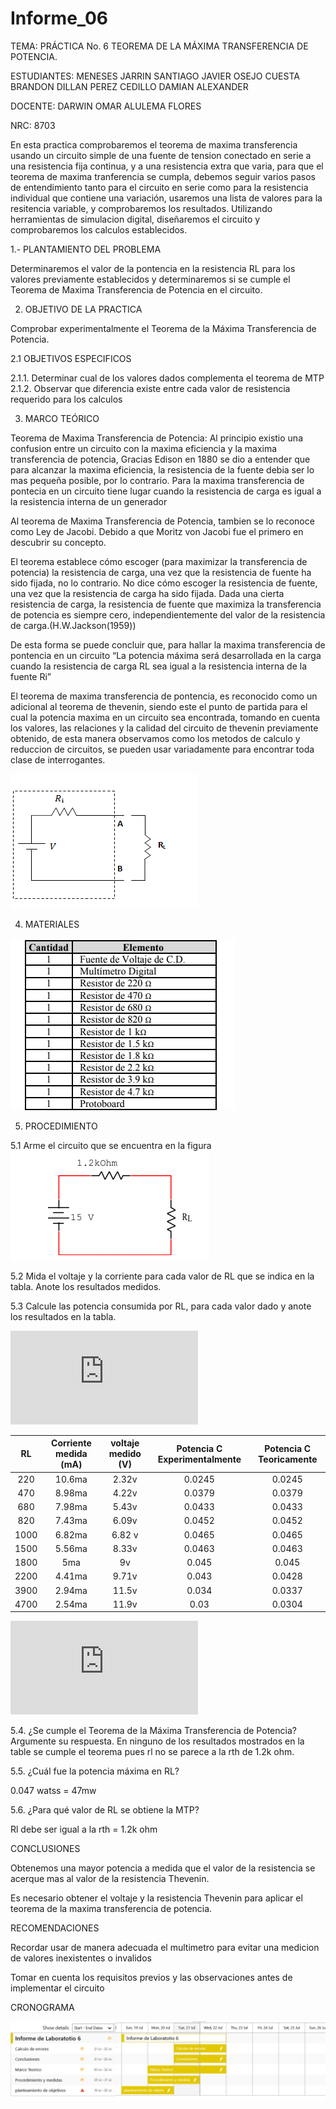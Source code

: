 # Informe_06

TEMA: PRÁCTICA No. 6 TEOREMA DE LA MÁXIMA TRANSFERENCIA DE POTENCIA.

ESTUDIANTES:  MENESES JARRIN SANTIAGO JAVIER OSEJO CUESTA BRANDON DILLAN PEREZ CEDILLO DAMIAN ALEXANDER 
    
DOCENTE: DARWIN OMAR ALULEMA FLORES 
 
NRC:  8703

En esta practica comprobaremos el teorema de maxima transferencia usando un circuito simple de una fuente de tension conectado en serie a una resistencia fija continua, y a una resistencia extra que varia, para que el teorema de maxima tranferencia se cumpla, debemos seguir varios pasos de entendimiento tanto para el circuito en serie como para la resistencia individual que contiene una variación, usaremos una lista de valores para la resitencia variable, y comprobaremos los resultados. Utilizando herramientas de simulacion digital, diseñaremos el circuito y comprobaremos los calculos establecidos.

1.- PLANTAMIENTO DEL PROBLEMA	

Determinaremos el valor de la pontencia en la resistencia RL para los valores previamente establecidos y determinaremos si se cumple el Teorema de Maxima Transferencia de Potencia en el circuito.

2. OBJETIVO DE LA PRACTICA

Comprobar experimentalmente el Teorema de la Máxima Transferencia de Potencia.

2.1 OBJETIVOS ESPECIFICOS

2.1.1. Determinar cual de los valores dados complementa el teorema de MTP
2.1.2. Observar que diferencia existe entre cada valor de resistencia requerido para los calculos

3. MARCO TEÓRICO

Teorema de Maxima Transferencia de Potencia:
Al principio existio una confusion entre un circuito con la maxima eficiencia y la maxima transferencia de potencia, Gracias  Edison en 1880 se dio a entender que para alcanzar la maxima eficiencia, la resistencia de la fuente debia ser lo mas pequeña posible, por lo contrario. Para la maxima transferencia de pontecia en un circuito tiene lugar cuando la resistencia de carga es igual a la resistencia interna de un generador

Al teorema de Maxima Transferencia de Potencia, tambien se lo reconoce como Ley de Jacobi. Debido a que Moritz von Jacobi fue el primero en descubrir su concepto.

El teorema establece cómo escoger (para maximizar la transferencia de potencia) la resistencia de carga, una vez que la resistencia de fuente ha sido fijada, no lo contrario. No dice cómo escoger la resistencia de fuente, una vez que la resistencia de carga ha sido fijada. Dada una cierta resistencia de carga, la resistencia de fuente que maximiza la transferencia de potencia es siempre cero, independientemente del valor de la resistencia de carga.(H.W.Jackson(1959))

De esta forma se puede concluir que, para hallar la maxima transferencia de pontencia en un circuito “La potencia máxima será desarrollada en la carga
cuando la resistencia de carga RL sea igual a la resistencia interna de la fuente Ri”

El teorema de maxima transferencia de pontencia, es reconocido como un adicional al teorema de thevenin, siendo este el punto de partida para el cual la potencia maxima en un circuito sea encontrada, tomando en cuenta los valores, las relaciones y la calidad del circuito de thevenin previamente obtenido, de esta manera observamos como los metodos de calculo y reduccion de circuitos, se pueden usar variadamente para encontrar toda clase de interrogantes.

![Teorema de Maxima Transferencia](https://github.com/Damian-A-Perez/Informe_06/blob/master/Img/transferencia.jpg)


4. MATERIALES

![Materiales](https://github.com/Damian-A-Perez/Informe_06/blob/master/Img/2020-07-21%20(5).png)

5. PROCEDIMIENTO

5.1 Arme el circuito que se encuentra en la figura
![Circuito A Armar](https://github.com/Damian-A-Perez/Informe_06/blob/master/Img/2020-07-21%20(4).png)

5.2 Mida el voltaje y la corriente para cada valor de RL que se indica en la tabla. Anote los resultados medidos.

5.3 Calcule las potencia consumida por RL, para cada valor dado y anote los resultados en la tabla.

![Cálculos lab 6](https://github.com/Damian-A-Perez/Informe_06/blob/master/Anexos/C%C3%A1lculos%20lab%206.pdf)

|   RL   |Corriente medida (mA)| voltaje medido (V) |Potencia C Experimentalmente| Potencia C Teoricamente|
|:---: |  :---:  | :---:  | :---:   |:---:     |
|220 | 10.6ma | 2.32v| 0.0245|0.0245|
|470 |  8.98ma | 4.22v| 0.0379|0.0379|
|680 |  7.98ma  |5.43v|0.0433|0.0433|
|820 |   7.43ma  | 6.09v|0.0452|0.0452|
|1000  | 6.82ma | 6.82 v| 0.0465|0.0465|
|1500 |   5.56ma | 8.33v|0.0463|0.0463|
|1800    | 5ma  | 9v| 0.045|0.045|
|2200|  4.41ma| 9.71v|0.043|0.0428|
|3900|  2.94ma|  11.5v|0.034|0.0337|
|4700 |   2.54ma  | 11.9v |0.03|0.0304|

![Cálculo del error lab 6](https://github.com/Damian-A-Perez/Informe_06/blob/master/Anexos/C%C3%A1lculo%20del%20error%20lab%206.pdf)

5.4. ¿Se cumple el Teorema de la Máxima Transferencia de Potencia? Argumente su
respuesta.
En ninguno de los resultados mostrados en la table se cumple el teorema pues rl no se parece a la rth de 1.2k ohm. 

5.5. ¿Cuál fue la potencia máxima en RL? 

0.047 watss = 47mw


5.6. ¿Para qué valor de RL se obtiene la MTP?

Rl debe ser igual a la rth = 1.2k ohm

CONCLUSIONES

Obtenemos una mayor potencia a medida que el valor de la resistencia se acerque mas al valor de la resistencia Thevenin.

Es necesario obtener el voltaje y la resistencia Thevenin para aplicar el teorema de la maxima transferencia de potencia.

RECOMENDACIONES

Recordar usar de manera adecuada el multimetro para evitar una medicion de valores inexistentes o invalidos

Tomar en cuenta los requisitos previos y las observaciones antes de implementar el circuito

CRONOGRAMA

![CRONO6](https://github.com/Damian-A-Perez/Informe_06/blob/master/Img/cronograma%20l6.png)



